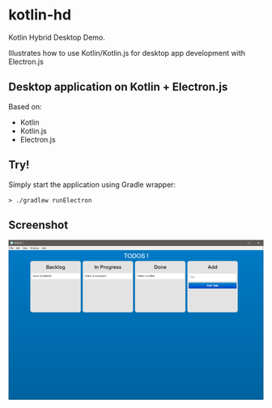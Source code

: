 # kotlin-hd

Kotlin Hybrid Desktop Demo.

Illustrates how to use Kotlin/Kotlin.js for desktop app development with Electron.js

## Desktop application on Kotlin + Electron.js

Based on:

- Kotlin
- Kotlin.js
- Electron.js

## Try!

Simply start the application using Gradle wrapper:
```
> ./gradlew runElectron 
```

## Screenshot

![Demo Image](/images/demo.png?raw=true "Application Window")